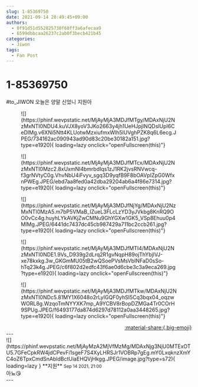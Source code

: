 ```yaml
---
slug: 1-85369750
date: 2021-09-14 20:49:45+09:00
authors:
  - 0f91d51d552825730f68ff3a6afecaa9
  - 6599dbbcaa26237c2ab0f3becb421b45
categories:
  - Jiwon
tags:
  - Fan Post
---
```


# 1-85369750

<div class="post-container" markdown="1">
<div class="content-container md-sidebar__scrollwrap" markdown="1">

\#to_JIWON 오늘은 양말 신었니 지원아
<figure markdown="1">
![](https://phinf.wevpstatic.net/MjAyMjA3MDJfMTgy/MDAxNjU2NzMxNTI0NDU4.kuVJX8yoV3JKo2663y4jh1UeHJpjINQDslUpI6CeDIMg.v6XNi5Ntt4KLUotwMzxiufmxWlh5lUVghPZK8q6L6ecg.JPEG/734162ac090943ad90d83c20be30182a151.jpg?type=e1920){ loading=lazy onclick="openFullscreen(this)"}
</figure>

<figure markdown="1">
![](https://phinf.wevpstatic.net/MjAyMjA3MDJfMTcx/MDAxNjU2NzMxNTI0Mzc2.8xUxmNl4bmrbdIqs1zJ1RK2jvsRNVwcq-f3grNVtyC0g.VhvNbU4iFvyv_sgq3D9yqfB9F8bOAVpIZpG0WfxnPWEg.JPEG/ebd7aa8fed0a42dba29204ab6a4f86e7314.jpg?type=e1920){ loading=lazy onclick="openFullscreen(this)"}
</figure>

<figure markdown="1">
![](https://phinf.wevpstatic.net/MjAyMjA3MDJfNjYg/MDAxNjU2NzMxNTI0MzA5.m7bP5VMaB_IZueL3FLcLzYD3yJVkbg8KnRQ9OO0vCc4g.huyhLYkAVKjZwCMNu9GhYGXw1GK5_VSp8Ehuu0p4MlMg.JPEG/6441dc7437dc45cb987429a711bc2ccb261.jpg?type=e1920){ loading=lazy onclick="openFullscreen(this)"}
</figure>

<figure markdown="1">
![](https://phinf.wevpstatic.net/MjAyMjA3MDJfMTI4/MDAxNjU2NzMxNTI0NDE1.9Vs_D939g2dLrq2R1gvNqpH89ojThYbjlVJ-xe78kxkg.3w_GKGmMU05tB2wQSoePVsMsVbINFaD0sSo-hTq23k4g.JPEG/c6f802d2edfc43f6ae0d6cbe3c3a9eca269.jpg?type=e1920){ loading=lazy onclick="openFullscreen(this)"}
</figure>

<figure markdown="1">
![](https://phinf.wevpstatic.net/MjAyMjA3MDJfMTkw/MDAxNjU2NzMxNTI0NDc5.81MY1X6048o2rLyIGQF0yhSI5Cq3bqx04_oqzwWORL8g.WzqoTmNYYXK7mp_A9YCBV8rBopDZMGa4Tr0COrH9SPUg.JPEG/f6493177da874d6297d78112a0aa3448265.jpg?type=e1920){ loading=lazy onclick="openFullscreen(this)"}
</figure>


</div>
</div>

<div style="text-align: right;" markdown="1">
<a href="https://weverse.io/fromis9/fanpost/1-85369750" style="text-align: right;">:material-share:{.big-emoji}</a>
</div>
---

<div class="comments-container md-sidebar__scrollwrap" markdown="1">
<div class="comment" markdown="1">
<div class='id-container' markdown="1">
![](https://phinf.wevpstatic.net/MjAyMzA2MjVfMzMg/MDAxNjg3NjU0MTExOTU5.7GFeCpkRW4jdCPevFi1sgeF7S4XyLHRSJr1VOBRp7gEg.mY0LxqknzXmYC4oZ6TpxCmdSnAbldBctUiaEHQVjHkgg.JPEG/image.jpg?type=s72){ loading=lazy }
**<span class="artist">지원</span>** <small>Sep 14 2021, 21:00</small><br>
</div>
<div class='comment-body' markdown="1">
아뇨😘
</div>
</div>
</div>
---
